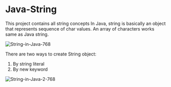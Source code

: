 # Java-String
This project contains all string concepts
In Java, string is basically an object that represents sequence of char values. An array of characters works same as Java string.

![String-in-Java-768](https://github.com/akshayaachu5169/Java-String/assets/112376913/694c83ed-f5d8-454c-9f31-5b87433e0e5c)


There are two ways to create String object:
1. By string literal
2. By new keyword
   
![String-in-Java-2-768](https://github.com/akshayaachu5169/Java-String/assets/112376913/13de96ba-3d5b-48ef-ad6f-7a6deb5093c3)
